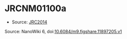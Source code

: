 <a name="material" />

# JRCNM01100a
<script type="application/ld+json">
  {
    "@context": "https://schema.org/",
    "@type": "ChemicalSubstance",
    "@id": "https://egonw.github.io/nanowiki/nanowiki376.html#material",
    "http://purl.org/dc/terms/conformsTo":
      {
        "@type": "CreativeWork",
        "@id": "https://bioschemas.org/profiles/ChemicalSubstance/0.4-RELEASE/"
      },
    "identfier": "376",
    "name": "JRCNM01100a",
    "url": "https://egonw.github.io/nanowiki/nanowiki376.html#material",
    "sameAs": "http://127.0.0.1/mediawiki/index.php/Special:URIResolver/JRCNM01100a"
  }
</script>


* Source: [JRC2014](JRC2014.md)


Source: NanoWiki 6, doi:[10.6084/m9.figshare.11897205.v1](https://doi.org/10.6084/m9.figshare.11897205.v1)
